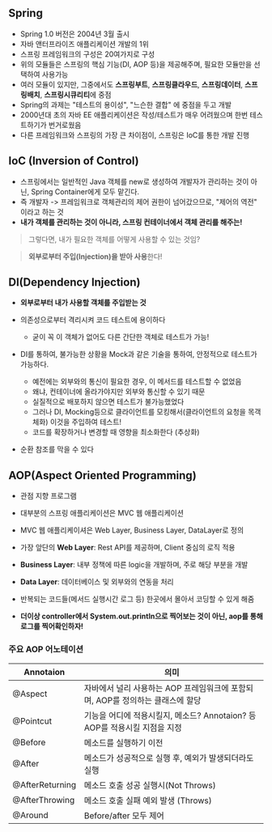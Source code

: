 ## Spring

- Spring 1.0 버전은 2004년 3월 출시
- 자바 앤터프라이즈 애플리케이션 개발의 1위
- 스프링 프레임워크의 구성은 20여가지로 구성
- 위의 모듈들은 스프링의 핵심 기능(DI, AOP 등)을 제공해주며, 필요한 모듈만을 선택하여 사용가능
- 여러 모듈이 있지만, 그중에서도 **스프링부트**, **스프링클라우드**, **스프링데이터**, **스프링배치**, **스프링시큐리티**에 중점
- Spring의 과제는 "테스트의 용이성", "느슨한 결합" 에 중점을 두고 개발
- 2000년대 초의 자바 EE 애플리케이션은 작성/테스트가 매우 어려웠으며 한번 테스트하기가 번거로웠음
- 다른 프레임워크와 스프링의 가장 큰 차이점이, 스프링은 IoC를 통한 개발 진행

 ## IoC (Inversion of Control)

- 스프링에서는 일반적인 Java 객체를 new로 생성하여 개발자가 관리하는 것이 아닌, Spring Container에게 모두 맡긴다.  
- 즉 개발자 -> 프레임워크로 객체관리의 제어 권한이 넘어갔으므로, "제어의 역전" 이라고 하는 것
- **내가 객체를 관리하는 것이 아니라, 스프링 컨테이너에서 객체 관리를 해주는!**

> 그렇다면, 내가 필요한 객체를 어떻게 사용할 수 있는 것임?

> **외부로부터 주입(Injection)을 받아 사용**한다!



## DI(Dependency Injection)

- **외부로부터 내가 사용할 객체를 주입받는 것**

- 의존성으로부터 격리시켜 코드 테스트에 용이하다
  - 굳이 꼭 이 객체가 없어도 다른 간단한 객체로 테스트가 가능!
- DI를 통하여, 불가능한 상황을 Mock과 같은 기술을 통하여, 안정적으로 테스트가 가능하다.
  - 예전에는 외부와의 통신이 필요한 경우, 이 메서드를 테스트할 수 없었음
  - 왜냐, 컨테이너에 올라가야지만 외부와 통신할 수 있기 때문
  - 실질적으로 배포하지 않으면 테스트가 불가능했었다
  - 그러나 DI, Mocking등으로 클라이언트를 모킹해서(클라이언트의 요청을 목객체화) 이것을 주입하여 테스트!
  - 코드를 확장하거나 변경할 때 영향을 최소화한다 (추상화)
- 순환 참조를 막을 수 있다

## AOP(Aspect Oriented Programming)

- 관점 지향 프로그램
- 대부분의 스프링 애플리케이션은 MVC 웹 애플리케이션
- MVC 웹 애플리케이셔은 Web Layer, Business Layer, DataLayer로 정의

- 가장 앞단의 **Web Layer**: Rest API를 제공하며, Client 중심의 로직 적용
- **Business Layer**: 내부 정책에 따른 logic을 개발하며, 주로 해당 부분을 개발
- **Data Layer**: 데이터베이스 및 외부와의 연동을 처리
- 반복되는 코드들(메서드 실행시간 로그 등) 한곳에서 몰아서 코딩할 수 있게 해줌

- **더이상 controller에서 System.out.println으로 찍어보는 것이 아닌, aop를 통해 로그를 찍어확인하자!**

### 주요 AOP 어노테이션

| Annotaion       | 의미                                                         |
| --------------- | ------------------------------------------------------------ |
| @Aspect         | 자바에서 널리 사용하는 AOP 프레임워크에 포함되며, AOP를 정의하는 클래스에 할당 |
| @Pointcut       | 기능을 어디에 적용시킬지, 메소드? Annotaion? 등 AOP를 적용시킬 지점을 지정 |
| @Before         | 메소드를 실행하기 이전                                       |
| @After          | 메소드가 성공적으로 실행 후, 예외가 발생되더라도 실행        |
| @AfterReturning | 메소드 호출 성공 실행시(Not Throws)                          |
| @AfterThrowing  | 메소드 호출 실패 예외 발생 (Throws)                          |
| @Around         | Before/after 모두 제어                                       |



